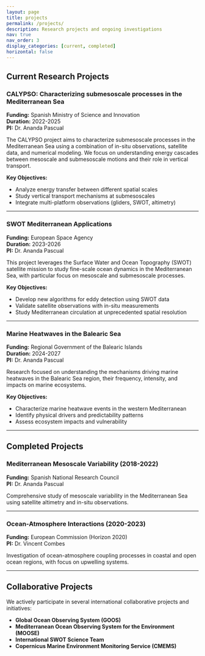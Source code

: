 ```yaml
---
layout: page
title: projects
permalink: /projects/
description: Research projects and ongoing investigations
nav: true
nav_order: 3
display_categories: [current, completed]
horizontal: false
---
```


## Current Research Projects

### CALYPSO: Characterizing submesoscale processes in the Mediterranean Sea

**Funding:** Spanish Ministry of Science and Innovation  
**Duration:** 2022-2025  
**PI:** Dr. Ananda Pascual

The CALYPSO project aims to characterize submesoscale processes in the Mediterranean Sea using a combination of in-situ observations, satellite data, and numerical modeling. We focus on understanding energy cascades between mesoscale and submesoscale motions and their role in vertical transport.

**Key Objectives:**
- Analyze energy transfer between different spatial scales
- Study vertical transport mechanisms at submesoscales
- Integrate multi-platform observations (gliders, SWOT, altimetry)

---

### SWOT Mediterranean Applications

**Funding:** European Space Agency  
**Duration:** 2023-2026  
**PI:** Dr. Ananda Pascual

This project leverages the Surface Water and Ocean Topography (SWOT) satellite mission to study fine-scale ocean dynamics in the Mediterranean Sea, with particular focus on mesoscale and submesoscale processes.

**Key Objectives:**
- Develop new algorithms for eddy detection using SWOT data
- Validate satellite observations with in-situ measurements
- Study Mediterranean circulation at unprecedented spatial resolution

---

### Marine Heatwaves in the Balearic Sea

**Funding:** Regional Government of the Balearic Islands  
**Duration:** 2024-2027  
**PI:** Dr. Ananda Pascual

Research focused on understanding the mechanisms driving marine heatwaves in the Balearic Sea region, their frequency, intensity, and impacts on marine ecosystems.

**Key Objectives:**
- Characterize marine heatwave events in the western Mediterranean
- Identify physical drivers and predictability patterns
- Assess ecosystem impacts and vulnerability

---

## Completed Projects

### Mediterranean Mesoscale Variability (2018-2022)

**Funding:** Spanish National Research Council  
**PI:** Dr. Ananda Pascual

Comprehensive study of mesoscale variability in the Mediterranean Sea using satellite altimetry and in-situ observations.

---

### Ocean-Atmosphere Interactions (2020-2023)

**Funding:** European Commission (Horizon 2020)  
**PI:** Dr. Vincent Combes

Investigation of ocean-atmosphere coupling processes in coastal and open ocean regions, with focus on upwelling systems.

---

## Collaborative Projects

We actively participate in several international collaborative projects and initiatives:

- **Global Ocean Observing System (GOOS)**
- **Mediterranean Ocean Observing System for the Environment (MOOSE)**  
- **International SWOT Science Team**
- **Copernicus Marine Environment Monitoring Service (CMEMS)**

